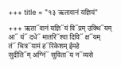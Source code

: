 +++
title = "१३ ऋतावानं यज्ञियं"

+++
ऋता᳓वानं यज्ञि᳓यं वि᳓प्रम् उक्थि᳓यम्  
आ᳓ यं᳓ दधे᳓ मातरि᳓श्वा दिवि᳓ क्ष᳓यम्  
तं᳓ चित्र᳓यामं ह᳓रिकेशम् ईमहे  
सुदीति᳓म् अग्निं᳓ सुविता᳓य न᳓व्यसे